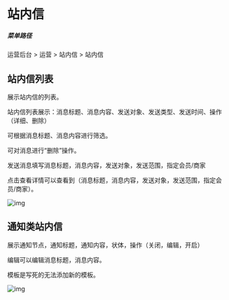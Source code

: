# 站内信

##### 菜单路径

运营后台 > 运营 > 站内信 > 站内信

## 站内信列表

展示站内信的列表。

站内信列表展示：消息标题、消息内容、发送对象、发送类型、发送时间、操作（详细、删除）

可根据消息标题、消息内容进行筛选。

可对消息进行“删除”操作。

发送消息填写消息标题，消息内容，发送对象，发送范围，指定会员/商家

点击查看详情可以查看到（消息标题，消息内容，发送对象，发送范围，指定会员/商家）。

![img](https://docs.sellwell.cn/help/images/%E7%AB%99%E5%86%85%E4%BF%A1.png)

## 通知类站内信

展示通知节点，通知标题，通知内容，状体，操作（关闭，编辑，开启）

编辑可以编辑消息标题，消息内容。

模板是写死的无法添加新的模板。

![img](https://docs.sellwell.cn/help/images/%E9%80%9A%E7%9F%A5%E7%B1%BB%E7%AB%99%E5%86%85%E4%BF%A1.png)